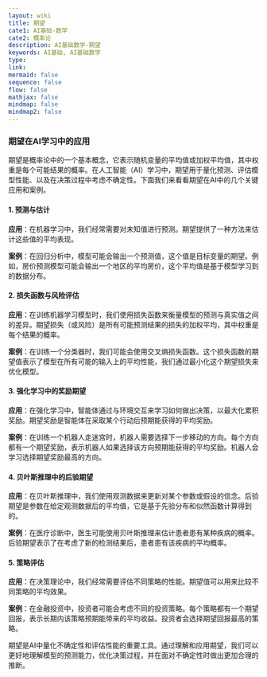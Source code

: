 ```yaml
---
layout: wiki
title: 期望
cate1: AI基础-数学
cate2: 概率论
description: AI基础数学-期望
keywords: AI基础, AI基础数学
type:
link:
mermaid: false
sequence: false
flow: false
mathjax: false
mindmap: false
mindmap2: false
---
```


### 期望在AI学习中的应用

期望是概率论中的一个基本概念，它表示随机变量的平均值或加权平均值，其中权重是每个可能结果的概率。在人工智能（AI）学习中，期望用于量化预测、评估模型性能、以及在决策过程中考虑不确定性。下面我们来看看期望在AI中的几个关键应用和案例。

#### 1. 预测与估计

**应用**：在机器学习中，我们经常需要对未知值进行预测。期望提供了一种方法来估计这些值的平均表现。

**案例**：在回归分析中，模型可能会输出一个预测值，这个值是目标变量的期望。例如，房价预测模型可能会输出一个地区的平均房价，这个平均值是基于模型学习到的数据分布。

#### 2. 损失函数与风险评估

**应用**：在训练机器学习模型时，我们使用损失函数来衡量模型的预测与真实值之间的差异。期望损失（或风险）是所有可能预测结果的损失的加权平均，其中权重是每个结果的概率。

**案例**：在训练一个分类器时，我们可能会使用交叉熵损失函数。这个损失函数的期望值表示了模型在所有可能的输入上的平均性能，我们通过最小化这个期望损失来优化模型。

#### 3. 强化学习中的奖励期望

**应用**：在强化学习中，智能体通过与环境交互来学习如何做出决策，以最大化累积奖励。期望奖励是智能体在采取某个行动后预期能获得的平均奖励。

**案例**：在训练一个机器人走迷宫时，机器人需要选择下一步移动的方向。每个方向都有一个期望奖励，表示机器人如果选择该方向预期能获得的平均奖励。机器人会学习选择期望奖励最高的方向。

#### 4. 贝叶斯推理中的后验期望

**应用**：在贝叶斯推理中，我们使用观测数据来更新对某个参数或假设的信念。后验期望是参数在给定观测数据后的平均值，它是基于先验分布和似然函数计算得到的。

**案例**：在医疗诊断中，医生可能使用贝叶斯推理来估计患者患有某种疾病的概率。后验期望表示了在考虑了新的检测结果后，患者患有该疾病的平均概率。

#### 5. 策略评估

**应用**：在决策理论中，我们经常需要评估不同策略的性能。期望值可以用来比较不同策略的平均效果。

**案例**：在金融投资中，投资者可能会考虑不同的投资策略。每个策略都有一个期望回报，表示长期内该策略预期能带来的平均收益。投资者会选择期望回报最高的策略。

期望是AI中量化不确定性和评估性能的重要工具。通过理解和应用期望，我们可以更好地理解模型的预测能力，优化决策过程，并在面对不确定性时做出更加合理的推断。

